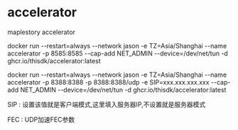 # accelerator
maplestory accelerator

docker run --restart=always --network jason -e TZ=Asia/Shanghai --name accelerator -p 8585:8585 --cap-add NET_ADMIN --device=/dev/net/tun -d ghcr.io/thisdk/accelerator:latest

docker run --restart=always --network jason -e TZ=Asia/Shanghai --name accelerator -p 8388:8388 -p 8388:8388/udp -e SIP=xxx.xxx.xxx.xxx --cap-add NET_ADMIN --device=/dev/net/tun -d ghcr.io/thisdk/accelerator:latest

SIP : 设置该值就是客户端模式,这里填入服务器IP,不设置就是服务器模式

FEC : UDP加速FEC参数
